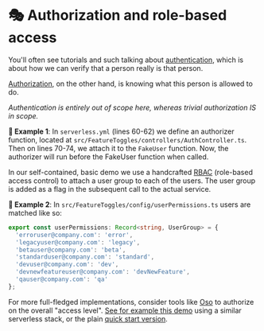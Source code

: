 # 🎭 Authorization and role-based access

You'll often see tutorials and such talking about [authentication](https://auth0.com/intro-to-iam/what-is-authentication/), which is about how we can verify that a person really is that person.

[Authorization](https://www.osohq.com/academy), on the other hand, is knowing what this person is allowed to do.

_Authentication is entirely out of scope here, whereas trivial authorization IS in scope._

**🎯 Example 1**: In `serverless.yml` (lines 60-62) we define an authorizer function, located at `src/FeatureToggles/controllers/AuthController.ts`. Then on lines 70-74, we attach it to the `FakeUser` function. Now, the authorizer will run before the FakeUser function when called.

In our self-contained, basic demo we use a handcrafted [RBAC](https://en.wikipedia.org/wiki/Role-based_access_control) (role-based access control) to attach a user group to each of the users. The user group is added as a flag in the subsequent call to the actual service.

**🎯 Example 2**: In `src/FeatureToggles/config/userPermissions.ts` users are matched like so:

```TypeScript
export const userPermissions: Record<string, UserGroup> = {
  'erroruser@company.com': 'error',
  'legacyuser@company.com': 'legacy',
  'betauser@company.com': 'beta',
  'standarduser@company.com': 'standard',
  'devuser@company.com': 'dev',
  'devnewfeatureuser@company.com': 'devNewFeature',
  'qauser@company.com': 'qa'
};
```

For more full-fledged implementations, consider tools like [Oso](https://www.osohq.com) to authorize on the overall "access level". [See for example this demo](https://www.osohq.com/post/add-authorization-to-a-serverless-nodejs-app) using a similar serverless stack, or the plain [quick start version](https://docs.osohq.com/node/getting-started/quickstart.html).
